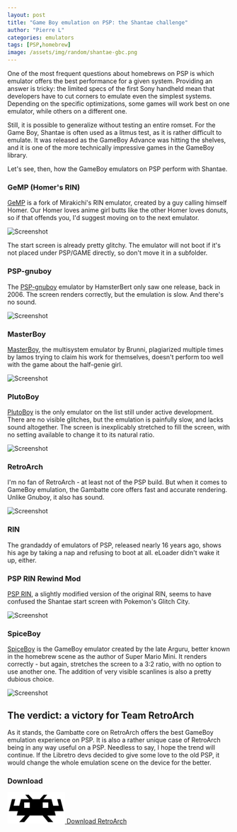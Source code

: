 ```yaml
---
layout: post
title: "Game Boy emulation on PSP: the Shantae challenge"
author: "Pierre L"
categories: emulators
tags: [PSP,homebrew]
image: /assets/img/random/shantae-gbc.png
---
```


One of the most frequent questions about homebrews on PSP is which emulator offers the best performance for a given system. Providing an answer is tricky: the limited specs of the first Sony handheld mean that developers have to cut corners to emulate even the simplest systems. Depending on the specific optimizations, some games will work best on one emulator, while others on a different one.

Still, it is possible to generalize without testing an entire romset. For the Game Boy, Shantae is often used as a litmus test, as it is rather difficult to emulate. It was released as the GameBoy Advance was hitting the shelves, and it is one of the more technically impressive games in the GameBoy library.

Let's see, then, how the GameBoy emulators on PSP perform with Shantae.

### GeMP (Homer's RIN)

[GeMP](https://archive.org/details/ge-mp.-7z) is a fork of Mirakichi's RIN emulator, created by a guy calling himself Homer. Our Homer loves anime girl butts like the other Homer loves donuts, so if that offends you, I'd suggest moving on to the next emulator.

![Screenshot](https://github.com/PSP-Archive/PSP-Archive.github.io/raw/gh-pages/assets/img/snaps/Shantae-GeMP.png)

The start screen is already pretty glitchy. The emulator will not boot if it's not placed under PSP/GAME directly, so don't move it in a subfolder.

### PSP-gnuboy

The [PSP-gnuboy](https://archive.org/details/pspgnuboy_rls.7z) emulator by HamsterBert only saw one release, back in 2006. The screen renders correctly, but the emulation is slow. And there's no sound.

![Screenshot](https://github.com/PSP-Archive/PSP-Archive.github.io/raw/gh-pages/assets/img/snaps/Shantae-PSP-gnuboy.png)

### MasterBoy

[MasterBoy](https://archive.org/details/masterboy.-7z), the multisystem emulator by Brunni, plagiarized multiple times by lamos trying to claim his work for themselves, doesn't perform too well with the game about the half-genie girl.

![Screenshot](https://github.com/PSP-Archive/PSP-Archive.github.io/raw/gh-pages/assets/img/snaps/Shantae-MasterBoy.png)

### PlutoBoy

[PlutoBoy](https://archive.org/details/plutoboy.-7z) is the only emulator on the list still under active development. There are no visible glitches, but the emulation is painfully slow, and lacks sound altogether. The screen is inexplicably stretched to fill the screen, with no setting available to change it to its natural ratio. 

![Screenshot](https://github.com/PSP-Archive/PSP-Archive.github.io/raw/gh-pages/assets/img/snaps/Shantae-PlutoBoy.png)

### RetroArch

I'm no fan of RetroArch - at least not of the PSP build. But when it comes to GameBoy emulation, the Gambatte core offers fast and accurate rendering. Unlike Gnuboy, it also has sound. 

![Screenshot](https://github.com/PSP-Archive/PSP-Archive.github.io/raw/gh-pages/assets/img/snaps/Shantae-Gambatte.png)

### RIN

The grandaddy of emulators of PSP, released nearly 16 years ago, shows his age by taking a nap and refusing to boot at all. eLoader didn't wake it up, either.

### PSP RIN Rewind Mod

[PSP RIN](https://archive.org/details/rin-1-32-rm.-7z), a slightly modified version of the original RIN, seems to have confused the Shantae start screen with Pokemon's Glitch City.

![Screenshot](https://github.com/PSP-Archive/PSP-Archive.github.io/raw/gh-pages/assets/img/snaps/Shantae-PSPRIN.png)

### SpiceBoy

[SpiceBoy](https://archive.org/details/spice-boy.-7z) is the GameBoy emulator created by the late Arguru, better known in the homebrew scene as the author of Super Mario Mini. It renders correctly - but again, stretches the screen to a 3:2 ratio, with no option to use another one. The addition of very visible scanlines is also a pretty dubious choice. 

![Screenshot](https://github.com/PSP-Archive/PSP-Archive.github.io/raw/gh-pages/assets/img/snaps/Shantae-SpiceBoy.png)

## The verdict: a victory for Team RetroArch

As it stands, the Gambatte core on RetroArch offers the best GameBoy emulation experience on PSP. It is also a rather unique case of RetroArch being in any way useful on a PSP. Needless to say, I hope the trend will continue. If the Libretro devs decided to give some love to the old PSP, it would change the whole emulation scene on the device for the better.

### Download

<p class="download-btn">
    <a href="https://archive.org/details/retro-arch-1.9.0.7z">
	<img border="0" alt="Download the homebrew" src="/assets/img/icon0/Retroarch.png" width="130" height="70">
	Download RetroArch
	</a>
</p>
